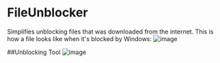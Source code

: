 # FileUnblocker
Simplifies unblocking files that was downloaded from the internet.
This is how a file looks like when it's blocked by Windows:
![image](https://user-images.githubusercontent.com/3995738/233315627-9cb9a84f-13e5-477a-8b21-4fe9e5955f77.png)

##Unblocking Tool
![image](https://user-images.githubusercontent.com/3995738/233316188-295b366b-0c72-401a-a710-a2b92dfb775e.png)
